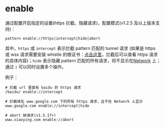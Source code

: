 # enable

通过配置开启指定的设置(https 拦截、隐藏请求)，配置模式(v1.2.5 及以上版本支持)：

	pattern enable://https|intercept|hide|abort

其中，`https` 或 `intercept` 表示拦截 pattern 匹配的 tunnel 请求 (如果是 https 或 wss 请求需要安装 whistle 的根证书：[点击这里](webui/https.md)，拦截后可以查看 https 请求的具体内容)；`hide` 表示隐藏 pattern 匹配的所有请求，将不显示在[Network](webui/network.md) 上；通过 `|` 可以同时设置多个操作。

例子：

	# 拦截 url 里面有 baidu 的 https 请求
	/baidu/ enable://intercept

	# 拦截域名 www.google.com 下的所有 https 请求，且不在 Network 上显示
	www.google.com enable://intercept|hide

	# abort 掉请求(v1.5.17+)
	www.xiaoying.com enable://abort
